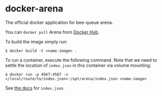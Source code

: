 # docker-arena

The official docker application for bee-queue arena.

You can `docker pull` Arena from [Docker Hub](https://hub.docker.com/r/mixmaxhq/arena).

To build the image simply run:

```shell
$ docker build -t <name-image> .
```

To run a container, execute the following command. Note that we need to settle the location of `index.json` in this container via volume mounting:

```shell
$ docker run -p 4567:4567 -v </local/route/to/index.json>:/opt/arena/index.json <name-image>
```

See [the docs][usage] for `index.json`.

[usage]: https://github.com/bee-queue/arena/#usage
